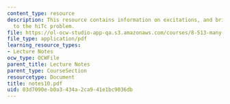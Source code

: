 ```yaml
---
content_type: resource
description: This resource contains information on excitations, and brief introduction
  to the hiTc problem.
file: https://ol-ocw-studio-app-qa.s3.amazonaws.com/courses/8-513-many-body-theory-for-condensed-matter-systems-fall-2004/03d7090eb0a3434a2ca941e1bc9036db_notes10.pdf
file_type: application/pdf
learning_resource_types:
- Lecture Notes
ocw_type: OCWFile
parent_title: Lecture Notes
parent_type: CourseSection
resourcetype: Document
title: notes10.pdf
uid: 03d7090e-b0a3-434a-2ca9-41e1bc9036db
---
```

